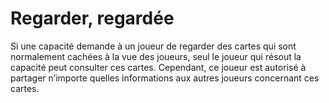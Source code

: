 # Regarder, regardée
Si une capacité demande à un joueur de regarder des cartes qui sont normalement cachées à la vue des joueurs, seul le joueur qui résout la capacité peut consulter ces cartes. Cependant, ce joueur est autorisé à partager n’importe quelles informations aux autres joueurs concernant ces cartes.